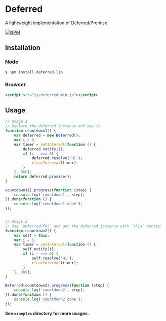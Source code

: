 # Deferred

A lightweight implementation of Deferred/Promise.

[![NPM](https://nodei.co/npm/deferred-lib.png?downloads=true&downloadRank=true&stars=true)](https://nodei.co/npm/deferred-lib)

## Installation

### Node

```bash
$ npm install deferred-lib
```

### Browser

```html
<script src="js/deferred.min.js"></script>
```

## Usage

```js
// Usage 1
// Declare the deferred instance and use it.
function countdown1() {
	var deferred = new Deferred();
	var i = 5;
	var timer = setInterval(function () {
		deferred.notify(i);
		if (i-- === 0) {
			deferred.resolve('Hi');
			clearInterval(timer);
		}
	}, 300);
	return deferred.promise();
}

countdown1().progress(function (step) {
	console.log('countdown1', step);
}).done(function () {
	console.log('countdown1 done');
});


// Usage 2
// Use `Deferred(fn)` and get the deferred instance with `this` context.
function countdown2() {
	var self = this;
	var i = 5;
	var timer = setInterval(function () {
		self.notify(i);
		if (i-- === 0) {
			self.resolve('Hi');
			clearInterval(timer);
		}
	}, 300);
}

Deferred(countdown2).progress(function (step) {
	console.log('countdown2', step);
}).done(function () {
	console.log('countdown2 done');
});
```

**See `examples` directory for more usages.**
